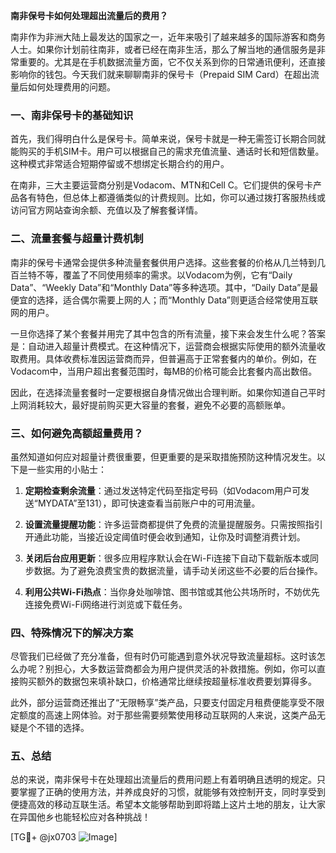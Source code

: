 **南非保号卡如何处理超出流量后的费用？**

南非作为非洲大陆上最发达的国家之一，近年来吸引了越来越多的国际游客和商务人士。如果你计划前往南非，或者已经在南非生活，那么了解当地的通信服务是非常重要的。尤其是在手机数据流量方面，它不仅关系到你的日常通讯便利，还直接影响你的钱包。今天我们就来聊聊南非的保号卡（Prepaid SIM Card）在超出流量后如何处理费用的问题。

### 一、南非保号卡的基础知识

首先，我们得明白什么是保号卡。简单来说，保号卡就是一种无需签订长期合同就能购买的手机SIM卡。用户可以根据自己的需求充值流量、通话时长和短信数量。这种模式非常适合短期停留或不想绑定长期合约的用户。

在南非，三大主要运营商分别是Vodacom、MTN和Cell C。它们提供的保号卡产品各有特色，但总体上都遵循类似的计费规则。比如，你可以通过拨打客服热线或访问官方网站查询余额、充值以及了解套餐详情。

### 二、流量套餐与超量计费机制

南非的保号卡通常会提供多种流量套餐供用户选择。这些套餐的价格从几兰特到几百兰特不等，覆盖了不同使用频率的需求。以Vodacom为例，它有“Daily Data”、“Weekly Data”和“Monthly Data”等多种选项。其中，“Daily Data”是最便宜的选择，适合偶尔需要上网的人；而“Monthly Data”则更适合经常使用互联网的用户。

一旦你选择了某个套餐并用完了其中包含的所有流量，接下来会发生什么呢？答案是：自动进入超量计费模式。在这种情况下，运营商会根据实际使用的额外流量收取费用。具体收费标准因运营商而异，但普遍高于正常套餐内的单价。例如，在Vodacom中，当用户超出套餐范围时，每MB的价格可能会比套餐内高出数倍。

因此，在选择流量套餐时一定要根据自身情况做出合理判断。如果你知道自己平时上网消耗较大，最好提前购买更大容量的套餐，避免不必要的高额账单。

### 三、如何避免高额超量费用？

虽然知道如何应对超量计费很重要，但更重要的是采取措施预防这种情况发生。以下是一些实用的小贴士：

1. **定期检查剩余流量**：通过发送特定代码至指定号码（如Vodacom用户可发送“MYDATA”至131），即可快速查看当前账户中的可用流量。
   
2. **设置流量提醒功能**：许多运营商都提供了免费的流量提醒服务。只需按照指引开通此功能，当接近设定阈值时便会收到通知，让你及时调整消费计划。
   
3. **关闭后台应用更新**：很多应用程序默认会在Wi-Fi连接下自动下载新版本或同步数据。为了避免浪费宝贵的数据流量，请手动关闭这些不必要的后台操作。
   
4. **利用公共Wi-Fi热点**：当你身处咖啡馆、图书馆或其他公共场所时，不妨优先连接免费Wi-Fi网络进行浏览或下载任务。

### 四、特殊情况下的解决方案

尽管我们已经做了充分准备，但有时仍可能遇到意外状况导致流量超标。这时该怎么办呢？别担心，大多数运营商都会为用户提供灵活的补救措施。例如，你可以直接购买额外的数据包来填补缺口，价格通常比继续按超量标准收费要划算得多。

此外，部分运营商还推出了“无限畅享”类产品，只要支付固定月租费便能享受不限定额度的高速上网体验。对于那些需要频繁使用移动互联网的人来说，这类产品无疑是个不错的选择。

### 五、总结

总的来说，南非保号卡在处理超出流量后的费用问题上有着明确且透明的规定。只要掌握了正确的使用方法，并养成良好的习惯，就能够有效控制开支，同时享受到便捷高效的移动互联生活。希望本文能够帮助到即将踏上这片土地的朋友，让大家在异国他乡也能轻松应对各种挑战！

[TG💪+ @jx0703 ![Image](https://github.com/user-attachments/assets/dbca1d08-cadb-493c-b0ec-ad6f7a83f270)]